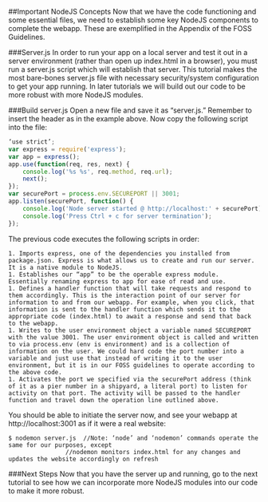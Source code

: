 ##Important NodeJS Concepts
Now that we have the code functioning and some essential files, we need to establish some key NodeJS components to complete the webapp. These are exemplified in the Appendix of the FOSS Guidelines.

###Server.js
In order to run your app on a local server and test it out in a server environment (rather than open up index.html in a browser), you must run a server.js script which will establish that server. This tutorial makes the most bare-bones server.js file with necessary security/system configuration to get your app running. In later tutorials we will build out our code to be more robust with more NodeJS modules.

###Build server.js
Open a new file and save it as “server.js.” Remember to insert the header as in the example above. Now copy the following script into the file:

```javascript
‘use strict’;
var express = require('express');
var app = express();
app.use(function(req, res, next) {
	console.log('%s %s', req.method, req.url);
	next();
});
var securePort = process.env.SECUREPORT || 3001;
app.listen(securePort, function() {
	console.log('Node server started @ http://localhost:' + securePort);
	console.log('Press Ctrl + c for server termination');
});
```
The previous code executes the following scripts in order:

	1. Imports express, one of the dependencies you installed from package.json. Express is what allows us to create and run our server. It is a native module to NodeJS.
	1. Establishes our “app” to be the operable express module. Essentially renaming express to app for ease of read and use.
	1. Defines a handler function that will take requests and respond to them accordingly. This is the interaction point of our server for information to and from our webapp. For example, when you click, that information is sent to the handler function which sends it to the appropriate code (index.html) to await a response and send that back to the webapp.
	1. Writes to the user environment object a variable named SECUREPORT with the value 3001. The user environment object is called and written to via process.env (env is environment) and is a collection of information on the user. We could hard code the port number into a variable and just use that instead of writing it to the user environment, but it is in our FOSS guidelines to operate according to the above code.
	1. Activates the port we specified via the securePort address (think of it as a pier number in a shipyard, a literal port) to listen for activity on that port. The activity will be passed to the handler function and travel down the operation line outlined above.

You should be able to initiate the server now, and see your webapp at http://localhost:3001 as if it were a real website:
```
$ nodemon server.js  //Note: ‘node’ and ‘nodemon’ commands operate the same for our purposes, except
				//nodemon monitors index.html for any changes and updates the website accordingly on refresh
```
###Next Steps
Now that you have the server up and running, go to the next tutorial to see how we can incorporate more NodeJS modules into our code to make it more robust.
